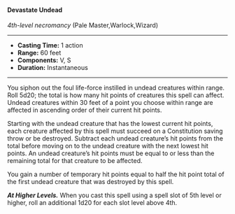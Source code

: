#### Devastate Undead
*4th-level necromancy* (Pale Master,Warlock,Wizard)
___
- **Casting Time:** 1 action
- **Range:** 60 feet
- **Components:** V, S
- **Duration:** Instantaneous
---
You siphon out the foul life-force instilled in undead creatures within range. Roll 5d20; the total is how many hit points of creatures this spell can affect. Undead creatures within 30 feet of a point you choose within range are affected in ascending order of their current hit points.

Starting with the undead creature that has the lowest current hit points, each creature affected by this spell must succeed on a Constitution saving throw or be destroyed. Subtract each undead creature’s hit points from the total before moving on to the undead creature with the next lowest hit points. An undead creature’s hit points must be equal to or less than the remaining total for that creature to be affected.

You gain a number of temporary hit points equal to half the hit point total of the first undead creature that was destroyed by this spell.

***At Higher Levels.*** When you cast this spell using a spell slot of 5th level or higher, roll an additional 1d20 for each slot level above 4th.
